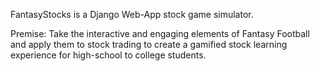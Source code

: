 FantasyStocks is a Django Web-App stock game simulator. 

Premise: Take the interactive and engaging elements of Fantasy Football and apply them to stock trading to create a gamified stock learning experience for high-school to college students.
